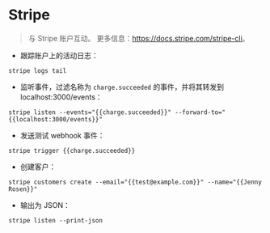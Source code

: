 # Stripe

> 与 Stripe 账户互动。
> 更多信息：<https://docs.stripe.com/stripe-cli>。

- 跟踪账户上的活动日志：

`stripe logs tail`

- 监听事件，过滤名称为 `charge.succeeded` 的事件，并将其转发到 localhost:3000/events：

`stripe listen --events="{{charge.succeeded}}" --forward-to="{{localhost:3000/events}}"`

- 发送测试 webhook 事件：

`stripe trigger {{charge.succeeded}}`

- 创建客户：

`stripe customers create --email="{{test@example.com}}" --name="{{Jenny Rosen}}"`

- 输出为 JSON：

`stripe listen --print-json`